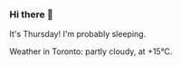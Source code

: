 ### Hi there :wave:

It's Thursday! I'm probably sleeping.

Weather in Toronto: partly cloudy, at +15°C.
